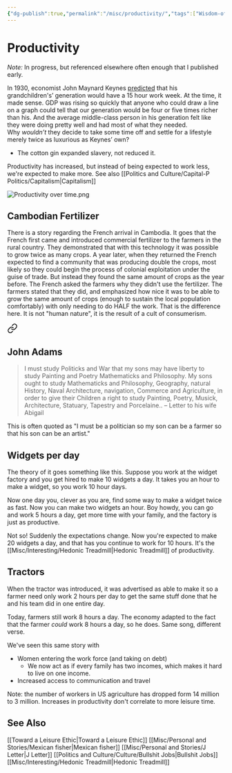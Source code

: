 ```yaml
---
{"dg-publish":true,"permalink":"/misc/productivity/","tags":["Wisdom-of-the-ancients","widgets","capitalism"],"noteIcon":1}
---
```


# Productivity

*Note:* In progress, but referenced elsewhere often enough that I published early.

In 1930, economist John Maynard Keynes [predicted](https://www.theguardian.com/business/2008/sep/01/economics) that his grandchildren's’ generation would have a 15 hour work week. At the time, it made sense. GDP was rising so quickly that anyone who could draw a line on a graph could tell that our generation would be four or five times richer than his. And the average middle-class person in his generation felt like they were doing pretty well and had most of what they needed. Why _wouldn’t_ they decide to take some time off and settle for a lifestyle merely twice as luxurious as Keynes’ own?


* The cotton gin expanded slavery, not reduced it.


Productivity has increased, but instead of being expected to work less, we're expected to make more. See also [[Politics and Culture/Capital-P Politics/Capitalism\|Capitalism]]

![Productivity over time.png](/img/user/img/Productivity%20over%20time.png)

## Cambodian Fertilizer
There is a story regarding the French arrival in Cambodia. It goes that the French first came and introduced commercial fertilizer to the farmers in the rural country. They demonstrated that with this technology it was possible to grow twice as many crops. A year later, when they returned the French expected to find a community that was producing double the crops, most likely so they could begin the process of colonial exploitation under the guise of trade. But instead they found the same amount of crops as the year before. The French asked the farmers why they didn't use the fertilizer. The farmers stated that they did, and emphasized how nice it was to be able to grow the same amount of crops (enough to sustain the local population comfortably) with only needing to do HALF the work. That is the difference here. It is not "human nature", it is the result of a cult of consumerism.


<div class="transclusion internal-embed is-loaded"><a class="markdown-embed-link" href="/reading-and-writing/quotes/#john-adams" aria-label="Open link"><svg xmlns="http://www.w3.org/2000/svg" width="24" height="24" viewBox="0 0 24 24" fill="none" stroke="currentColor" stroke-width="2" stroke-linecap="round" stroke-linejoin="round" class="svg-icon lucide-link"><path d="M10 13a5 5 0 0 0 7.54.54l3-3a5 5 0 0 0-7.07-7.07l-1.72 1.71"></path><path d="M14 11a5 5 0 0 0-7.54-.54l-3 3a5 5 0 0 0 7.07 7.07l1.71-1.71"></path></svg></a><div class="markdown-embed">



## John Adams

> I must study Politicks and War that my sons may have liberty to study Painting and Poetry Mathematicks and Philosophy. My sons ought to study Mathematicks and Philosophy, Geography, natural History, Naval Architecture, navigation, Commerce and Agriculture, in order to give their Children a right to study Painting, Poetry, Musick, Architecture, Statuary, Tapestry and Porcelaine..
> – Letter to his wife Abigail

This is often quoted as "I must be a politician so my son can be a farmer so that his son can be an artist."


</div></div>


## Widgets per day

The theory of it goes something like this. Suppose you work at the widget factory and you get hired to make 10 widgets a day. It takes you an hour to make a widget, so you work 10 hour days.

Now one day you, clever as you are, find some way to make a widget twice as fast. Now you can make two widgets an hour. Boy howdy, you can go and work 5 hours a day, get more time with your family, and the factory is just as productive.

Not so! Suddenly the expectations change. Now you're expected to make 20 widgets a day, and that has you continue to work for 10 hours. It's the [[Misc/Interesting/Hedonic Treadmill\|Hedonic Treadmill]] of productivity.

## Tractors

When the tractor was introduced, it was advertised as able to make it so a farmer need only work 2 hours per day to get the same stuff done that he and his team did in one entire day.

Today, farmers still work 8 hours a day. The economy adapted to the fact that the farmer *could* work 8 hours a day, so he does. Same song, different verse.

We've seen this same story with 
- Women entering the work force (and taking on debt)
	- We now act as if every family has two incomes, which makes it hard to live on one income.
- Increased access to communication and travel

Note: the number of workers in US agriculture has dropped form 14 million to 3 million. Increases in productivity don't correlate to more leisure time.

## See Also

[[Toward a Leisure Ethic\|Toward a Leisure Ethic]]
[[Misc/Personal and Stories/Mexican fisher\|Mexican fisher]]
[[Misc/Personal and Stories/J Letter\|J Letter]]
[[Politics and Culture/Culture/Bullshit Jobs\|Bullshit Jobs]]
[[Misc/Interesting/Hedonic Treadmill\|Hedonic Treadmill]]